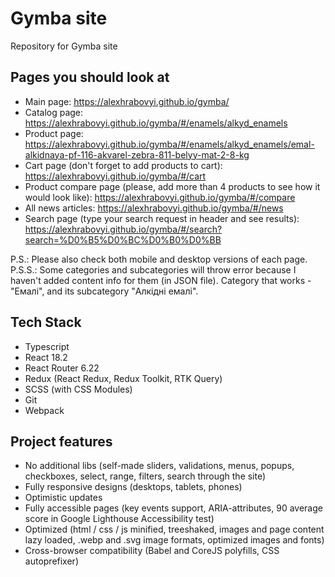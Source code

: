 # Gymba site
Repository for Gymba site

## Pages you should look at
- Main page: https://alexhrabovyi.github.io/gymba/
- Catalog page: https://alexhrabovyi.github.io/gymba/#/enamels/alkyd_enamels
- Product page: https://alexhrabovyi.github.io/gymba/#/enamels/alkyd_enamels/emal-alkidnaya-pf-116-akvarel-zebra-811-belyy-mat-2-8-kg
- Cart page (don't forget to add products to cart): https://alexhrabovyi.github.io/gymba/#/cart
- Product compare page (please, add more than 4 products to see how it would look like): https://alexhrabovyi.github.io/gymba/#/compare
- All news articles: https://alexhrabovyi.github.io/gymba/#/news
- Search page (type your search request in header and see results): https://alexhrabovyi.github.io/gymba/#/search?search=%D0%B5%D0%BC%D0%B0%D0%BB

P.S.: Please also check both mobile and desktop versions of each page.
P.S.S.: Some categories and subcategories will throw error because I haven't added content info for them (in JSON file). Category that works - "Емалі", and
its subcategory "Алкідні емалі".

## Tech Stack
- Typescript
- React 18.2
- React Router 6.22
- Redux (React Redux, Redux Toolkit, RTK Query)
- SCSS (with CSS Modules)
- Git
- Webpack

## Project features
- No additional libs (self-made sliders, validations, menus, popups, checkboxes, select, range, filters, search through the site)
- Fully responsive designs (desktops, tablets, phones)
- Optimistic updates
- Fully accessible pages (key events support, ARIA-attributes, 90 average score in Google Lighthouse Accessibility test)
- Optimized (html / css / js minified, treeshaked, images and page content lazy loaded, .webp and .svg image formats, optimized images and fonts)
- Cross-browser compatibility (Babel and CoreJS polyfills, CSS autoprefixer)